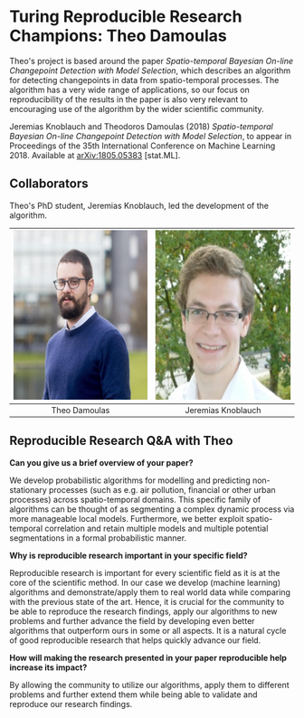 # Turing Reproducible Research Champions: Theo Damoulas

Theo's project is based around the paper *Spatio-temporal Bayesian On-line Changepoint Detection with Model Selection*, which describes an algorithm for detecting changepoints in data from spatio-temporal processes.
The algorithm has a very wide range of applications, so our focus on reproducibility of the results in the paper is also very relevant to encouraging use of the algorithm by the wider scientific community.

Jeremias Knoblauch and Theodoros Damoulas (2018) *Spatio-temporal Bayesian On-line Changepoint Detection with Model Selection*, to appear in Proceedings of the 35th International Conference on Machine Learning 2018.
Available at [arXiv:1805.05383](https://arxiv.org/abs/1805.05383) [stat.ML].

## Collaborators

Theo's PhD student, Jeremias Knoblauch, led the development of the algorithm.

<img src="./theo-damoulas-square.jpg" height="300"> | <img src="./jeremias-knoblauch-square.jpg" height="300">
:-----------------------:|:---------------------------:
 Theo Damoulas           | Jeremias Knoblauch

## Reproducible Research Q&A with Theo

**Can you give us a brief overview of your paper?**

We develop probabilistic algorithms for modelling and predicting non-stationary processes (such as e.g. air pollution, financial or other urban processes) across spatio-temporal domains.
This specific family of algorithms can be thought of as segmenting a complex dynamic process via more manageable local models.
Furthermore, we better exploit spatio-temporal correlation and retain multiple models and multiple potential segmentations in a formal probabilistic manner.


**Why is reproducible research important in your specific field?**

Reproducible research is important for every scientific field as it is at the core of the scientific method.
In our case we develop (machine learning) algorithms and demonstrate/apply them to real world data while comparing with the previous state of the art.
Hence, it is crucial for the community to be able to reproduce the research findings, apply our algorithms to new problems and further advance the field by developing even better algorithms that outperform ours in some or all aspects.
It is a natural cycle of good reproducible research that helps quickly advance our field.

**How will making the research presented in your paper reproducible help increase its impact?**

By allowing the community to utilize our algorithms, apply them to different problems and further extend them while being able to validate and reproduce our research findings.
